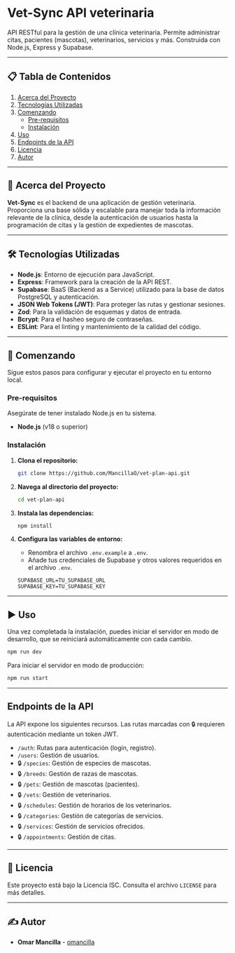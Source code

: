 # Vet-Sync API veterinaria

API RESTful para la gestión de una clínica veterinaria. Permite administrar citas, pacientes (mascotas), veterinarios, servicios y más. Construida con Node.js, Express y Supabase.

---

## 📋 Tabla de Contenidos

1.  [Acerca del Proyecto](#-acerca-del-proyecto)
2.  [Tecnologías Utilizadas](#-tecnologías-utilizadas)
3.  [Comenzando](#-comenzando)
    *   [Pre-requisitos](#pre-requisitos)
    *   [Instalación](#instalación)
4.  [Uso](#-uso)
5.  [Endpoints de la API](#-endpoints-de-la-api)
6.  [Licencia](#-licencia)
7.  [Autor](#-autor)

---

## 🚀 Acerca del Proyecto

**Vet-Sync** es el backend de una aplicación de gestión veterinaria. Proporciona una base sólida y escalable para manejar toda la información relevante de la clínica, desde la autenticación de usuarios hasta la programación de citas y la gestión de expedientes de mascotas.

---

## 🛠️ Tecnologías Utilizadas

*   **Node.js**: Entorno de ejecución para JavaScript.
*   **Express**: Framework para la creación de la API REST.
*   **Supabase**: BaaS (Backend as a Service) utilizado para la base de datos PostgreSQL y autenticación.
*   **JSON Web Tokens (JWT)**: Para proteger las rutas y gestionar sesiones.
*   **Zod**: Para la validación de esquemas y datos de entrada.
*   **Bcrypt**: Para el hasheo seguro de contraseñas.
*   **ESLint**: Para el linting y mantenimiento de la calidad del código.

---

## 🏁 Comenzando

Sigue estos pasos para configurar y ejecutar el proyecto en tu entorno local.

### Pre-requisitos

Asegúrate de tener instalado Node.js en tu sistema.

*   **Node.js** (v18 o superior)

### Instalación

1.  **Clona el repositorio:**
    ```sh
    git clone https://github.com/MancillaO/vet-plan-api.git
    ```

2.  **Navega al directorio del proyecto:**
    ```sh
    cd vet-plan-api
    ```

3.  **Instala las dependencias:**
    ```sh
    npm install
    ```

4.  **Configura las variables de entorno:**
    *   Renombra el archivo `.env.example` a `.env`.
    *   Añade tus credenciales de Supabase y otros valores requeridos en el archivo `.env`.

    ```env
    SUPABASE_URL=TU_SUPABASE_URL
    SUPABASE_KEY=TU_SUPABASE_KEY
    ```

---

## ▶️ Uso

Una vez completada la instalación, puedes iniciar el servidor en modo de desarrollo, que se reiniciará automáticamente con cada cambio.

```sh
npm run dev
```

Para iniciar el servidor en modo de producción:

```sh
npm run start
```

---

## Endpoints de la API

La API expone los siguientes recursos. Las rutas marcadas con 🔒 requieren autenticación mediante un token JWT.

*   `/auth`: Rutas para autenticación (login, registro).
*   `/users`: Gestión de usuarios.
*   🔒 `/species`: Gestión de especies de mascotas.
*   🔒 `/breeds`: Gestión de razas de mascotas.
*   🔒 `/pets`: Gestión de mascotas (pacientes).
*   🔒 `/vets`: Gestión de veterinarios.
*   🔒 `/schedules`: Gestión de horarios de los veterinarios.
*   🔒 `/categories`: Gestión de categorías de servicios.
*   🔒 `/services`: Gestión de servicios ofrecidos.
*   🔒 `/appointments`: Gestión de citas.

---

## 📄 Licencia

Este proyecto está bajo la Licencia ISC. Consulta el archivo `LICENSE` para más detalles.

---

## ✍️ Autor

*   **Omar Mancilla** - [omancilla](https://github.com/MancillaO)

